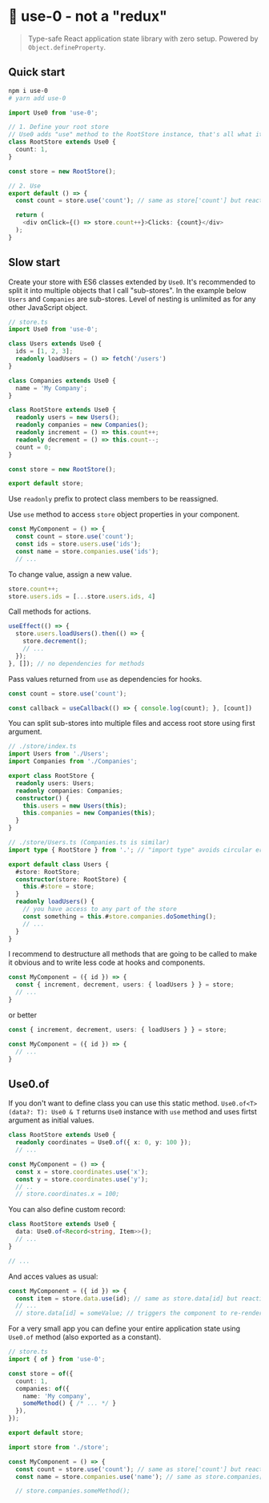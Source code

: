 # 🖤 use-0 - not a "redux"

> Type-safe React application state library with zero setup. Powered by `Object.defineProperty`.

## Quick start

```sh
npm i use-0
# yarn add use-0
```

```ts
import Use0 from 'use-0';

// 1. Define your root store
// Use0 adds "use" method to the RootStore instance, that's all what it does
class RootStore extends Use0 {
  count: 1,
}

const store = new RootStore();

// 2. Use
export default () => {
  const count = store.use('count'); // same as store['count'] but reactive

  return (
    <div onClick={() => store.count++}>Clicks: {count}</div>
  );
}
```

## Slow start

Create your store with ES6 classes extended by `Use0`. It's recommended to split it into multiple objects that I call "sub-stores". In the example below `Users` and `Companies` are sub-stores. Level of nesting is unlimited as for any other JavaScript object.

```ts
// store.ts
import Use0 from 'use-0';

class Users extends Use0 {
  ids = [1, 2, 3];
  readonly loadUsers = () => fetch('/users')
}

class Companies extends Use0 {
  name = 'My Company';
}

class RootStore extends Use0 {
  readonly users = new Users();
  readonly companies = new Companies();
  readonly increment = () => this.count++;
  readonly decrement = () => this.count--;
  count = 0;
}

const store = new RootStore();

export default store;
```

Use `readonly` prefix to protect class members to be reassigned.

Use `use` method to access `store` object properties in your component.

```ts
const MyComponent = () => {
  const count = store.use('count');
  const ids = store.users.use('ids');
  const name = store.companies.use('ids');
  // ...
```

To change value, assign a new value.

```ts
store.count++;
store.users.ids = [...store.users.ids, 4]
```

Call methods for actions.

```ts
useEffect(() => {
  store.users.loadUsers().then(() => {
    store.decrement();
    // ...
  });
}, []); // no dependencies for methods
```

Pass values returned from `use` as dependencies for hooks.

```ts
const count = store.use('count');

const callback = useCallback(() => { console.log(count); }, [count])
```

You can split sub-stores into multiple files and access root store using first argument.

```ts
// ./store/index.ts
import Users from './Users';
import Companies from './Companies';

export class RootStore {
  readonly users: Users;
  readonly companies: Companies;
  constructor() {
    this.users = new Users(this);
    this.companies = new Companies(this);
  }
}
```

```ts
// ./store/Users.ts (Companies.ts is similar)
import type { RootStore } from '.'; // "import type" avoids circular errors with ESLint

export default class Users {
  #store: RootStore;
  constructor(store: RootStore) {
    this.#store = store;
  }
  readonly loadUsers() {
    // you have access to any part of the store
    const something = this.#store.companies.doSomething();
    // ...
  }
}
```

I recommend to destructure all methods that are going to be called to make it obvious and to write less code at hooks and components.

```ts
const MyComponent = ({ id }) => {
  const { increment, decrement, users: { loadUsers } } = store;
  // ...
}
```

or better

```ts
const { increment, decrement, users: { loadUsers } } = store;

const MyComponent = ({ id }) => {
  // ...
}
```


## Use0.of

If you don't want to define class you can use this static method. `Use0.of<T>(data?: T): Use0 & T` returns `Use0` instance with `use` method and uses firtst argument as initial values. 

```ts
class RootStore extends Use0 {
  readonly coordinates = Use0.of({ x: 0, y: 100 });
  // ...

const MyComponent = () => {
  const x = store.coordinates.use('x');
  const y = store.coordinates.use('y');
  // ..
  // store.coordinates.x = 100;
```

You can also define custom record:

```ts
class RootStore extends Use0 {
  data: Use0.of<Record<string, Item>>();
  // ...
}

// ...
```

And acces values as usual:

```ts
const MyComponent = ({ id }) => {
  const item = store.data.use(id); // same as store.data[id] but reactive 
  // ...
  // store.data[id] = someValue; // triggers the component to re-render
```

For a very small app you can define your entire application state using `Use0.of` method (also exported as a constant).

```ts
// store.ts
import { of } from 'use-0';

const store = of({
  count: 1,
  companies: of({
    name: 'My company',
    someMethod() { /* ... */ }
  }),
});

export default store;
```

```ts
import store from './store';

const MyComponent = () => {
  const count = store.use('count'); // same as store['count'] but reactive
  const name = store.companies.use('name'); // same as store.companies['name'] but reactive

  // store.companies.someMethod();
```
